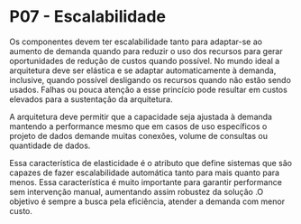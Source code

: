 # P07 - Escalabilidade
Os componentes devem ter escalabilidade tanto para adaptar-se ao aumento de demanda quando para reduzir o uso dos recursos para gerar oportunidades de redução de custos quando possível. No mundo ideal a arquitetura deve ser elástica e se adaptar automaticamente à demanda, inclusive, quando possível desligando os recursos quando não estão sendo usados. Falhas ou pouca atenção a esse princício pode resultar em custos elevados para a sustentação da arquitetura.

A arquitetura deve permitir que a capacidade seja ajustada à demanda mantendo a performance mesmo que em casos de uso específicos o projeto de dados demande muitas conexões, volume de consultas ou quantidade de dados. 

Essa característica de elasticidade é o atributo que define sistemas que são capazes de fazer escalabilidade automática tanto para mais quanto para menos. Essa característica é muito importante para garantir performance sem intervenção manual, aumentando assim robustez da solução .O objetivo é sempre a busca pela eficiência, atender a demanda com menor custo. 
